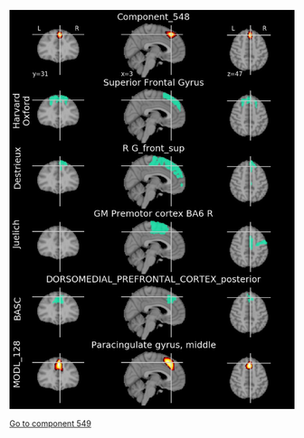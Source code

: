 


![548](preliminary/548.jpg "Component 548")

[Go to component 549](https://parietal-inria.github.io/MODL_atlas/1024/549 "Component 549")